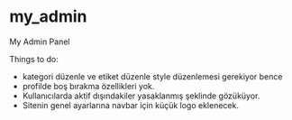 # my_admin
My Admin Panel

Things to do:

- kategori düzenle ve etiket düzenle style düzenlemesi gerekiyor bence
- profilde boş bırakma özellikleri yok.
- Kullanıcılarda aktif dışındakiler yasaklanmış şeklinde gözüküyor.
- Sitenin genel ayarlarına navbar için küçük logo eklenecek.